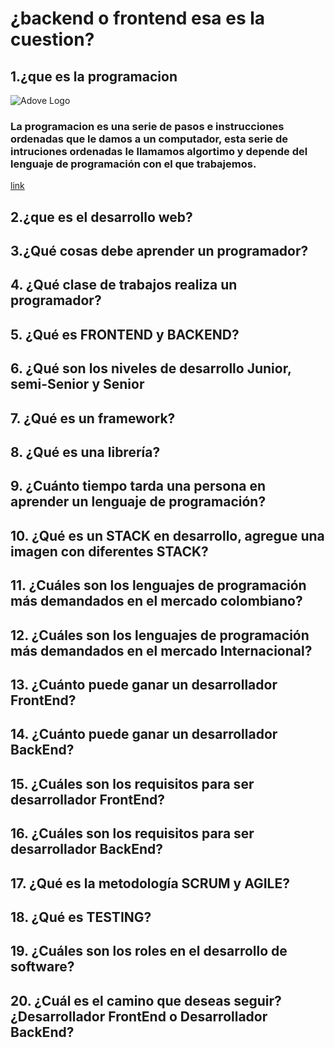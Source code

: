 # ****¿backend o frontend esa es la cuestion?****
## 1.¿que es la programacion 
![Adove Logo](/lenguajes-de-programacion-1024x572.jpeg)
### La programacion es una serie de pasos e instrucciones ordenadas que le damos a un computador, esta serie de intruciones ordenadas le llamamos algortimo y depende del lenguaje de programación con el que trabajemos.

[link](https://es.khanacademy.org/computing/ap-computer-science-principles/programming-101/what-is-programming/a/understanding-pseudocode)
## 2.¿que es el desarrollo web?
## 3.¿Qué cosas debe aprender un programador?
## 4. ¿Qué clase de trabajos realiza un programador?
## 5. ¿Qué es FRONTEND y BACKEND?
## 6. ¿Qué son los niveles de desarrollo Junior, semi-Senior y Senior
## 7. ¿Qué es un framework?
## 8. ¿Qué es una librería?
## 9. ¿Cuánto tiempo tarda una persona en aprender un lenguaje de programación?
## 10. ¿Qué es un STACK en desarrollo, agregue una imagen con diferentes STACK?
## 11. ¿Cuáles son los lenguajes de programación más demandados en el mercado colombiano?
## 12. ¿Cuáles son los lenguajes de programación más demandados en el mercado Internacional?
## 13. ¿Cuánto puede ganar un desarrollador FrontEnd?
## 14. ¿Cuánto puede ganar un desarrollador BackEnd?
## 15. ¿Cuáles son los requisitos para ser desarrollador FrontEnd?
## 16. ¿Cuáles son los requisitos para ser desarrollador BackEnd?
## 17. ¿Qué es la metodología SCRUM y AGILE?
## 18. ¿Qué es TESTING?
## 19. ¿Cuáles son los roles en el desarrollo de software?
## 20. ¿Cuál es el camino que deseas seguir? ¿Desarrollador FrontEnd o Desarrollador BackEnd?